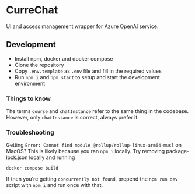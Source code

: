 # CurreChat

UI and access management wrapper for Azure OpenAI service.

## Development

- Install npm, docker and docker compose
- Clone the repository
- Copy `.env.template` as `.env` file and fill in the required values
- Run `npm i` and `npm start` to setup and start the development environment

### Things to know

The terms `course` and `chatInstance` refer to the same thing in the codebase. However, only `chatInstance` is correct, always prefer it.

### Troubleshooting

Getting `Error: Cannot find module @rollup/rollup-linux-arm64-musl` on MacOS?
This is likely because you ran `npm i` locally.
Try removing package-lock.json locally and running
```
docker compose build
```

If then you're getting `concurrently not found`, prepend the `npm run dev` script with `npm i` and run once with that.
